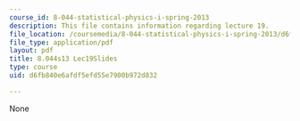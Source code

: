 ```yaml
---
course_id: 8-044-statistical-physics-i-spring-2013
description: This file contains information regarding lecture 19.
file_location: /coursemedia/8-044-statistical-physics-i-spring-2013/d6fb840e6afdf5efd55e7900b972d832_MIT8_044S13_L19.pdf
file_type: application/pdf
layout: pdf
title: 8.044s13 Lec19Slides
type: course
uid: d6fb840e6afdf5efd55e7900b972d832

---
```

None